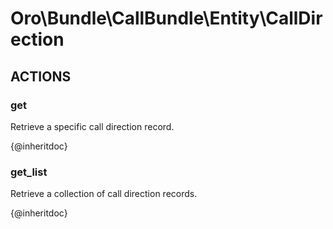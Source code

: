 # Oro\Bundle\CallBundle\Entity\CallDirection

## ACTIONS  

### get

Retrieve a specific call direction record.

{@inheritdoc}

### get_list

Retrieve a collection of call direction records.

{@inheritdoc}